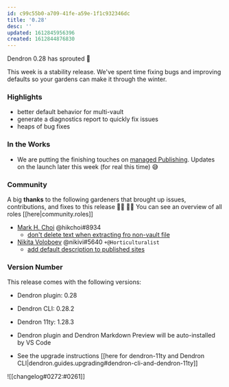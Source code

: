 ```yaml
---
id: c99c55b0-a709-41fe-a59e-1f1c932346dc
title: '0.28'
desc: ''
updated: 1612845956396
created: 1612844876830
---
```



Dendron 0.28 has sprouted  🌱

This week is a stability release. We've spent time fixing bugs and improving defaults so your gardens can make it through the winter. 

### Highlights
- better default behavior for multi-vault
- generate a diagnostics report to quickly fix issues
- heaps of bug fixes

### In the Works
- We are putting the finishing touches on [managed Publishing](https://dendron.so/notes/ae4a0c98-e2ea-47e0-8a20-016eba3424be.html). Updates on the launch later this week (for real this time) 😅 

### Community

A big **thanks** to the following gardeners that brought up issues, contributions, and fixes to this release :man_farmer: :woman_farmer: 
You can see an overview of all roles [[here|community.roles]]

- [Mark H. Choi](https://github.com/hikchoi/cerebrarium) @hikchoi#8934 
    - [don't delete text when extracting fro non-vault file](https://github.com/dendronhq/dendron/pull/471)
- [Nikita Voloboev](https://github.com/nikitavoloboev) @nikivi#5640  `+@Horticulturalist`
    - [add default description to published sites](https://github.com/dendronhq/dendron/pull/472)

### Version Number
This release comes with the following versions:
- Dendron plugin: 0.28
- Dendron CLI: 0.28.2
- Dendron 11ty: 1.28.3
- Dendron plugin and Dendron Markdown Preview will be auto-installed by VS Code

- See the upgrade instructions [[here for dendron-11ty and Dendron CLI|dendron.guides.upgrading#dendron-cli-and-dendron-11ty]]

![[changelog#0272:#0261]]
